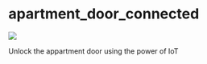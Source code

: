 # apartment_door_connected
[![](https://img.shields.io/badge/Donation-@Paypal?style=flat&logo=paypal)](https://www.paypal.me/aqeelarshad19)

Unlock the appartment door using the power of IoT
